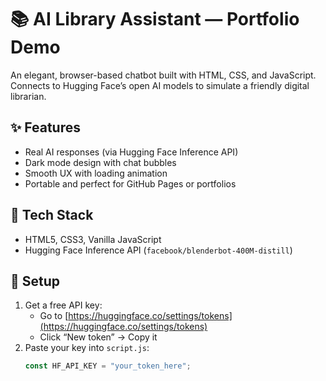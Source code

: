 # 📚 AI Library Assistant — Portfolio Demo

An elegant, browser-based chatbot built with HTML, CSS, and JavaScript.  
Connects to Hugging Face’s open AI models to simulate a friendly digital librarian.

## ✨ Features
- Real AI responses (via Hugging Face Inference API)
- Dark mode design with chat bubbles
- Smooth UX with loading animation
- Portable and perfect for GitHub Pages or portfolios

## 🧠 Tech Stack
- HTML5, CSS3, Vanilla JavaScript
- Hugging Face Inference API (`facebook/blenderbot-400M-distill`)

## 🚀 Setup
1. Get a free API key:
   - Go to [https://huggingface.co/settings/tokens](https://huggingface.co/settings/tokens)
   - Click “New token” → Copy it
2. Paste your key into `script.js`:
   ```js
   const HF_API_KEY = "your_token_here";
